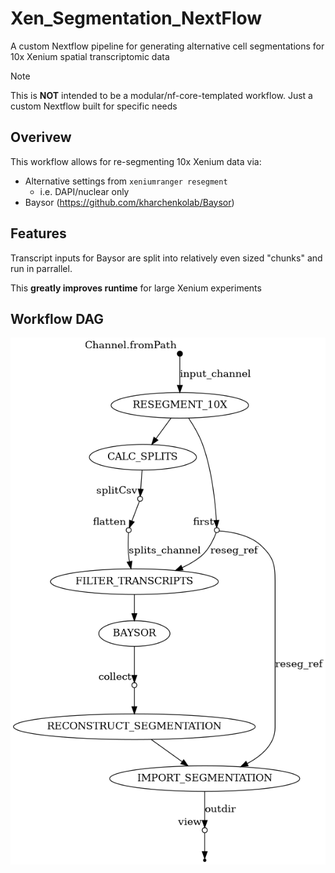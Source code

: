 # Xen_Segmentation_NextFlow
A custom Nextflow pipeline for generating alternative cell segmentations for 10x Xenium spatial transcriptomic data

> [!NOTE]
> This is **NOT** intended to be a modular/nf-core-templated workflow. Just a custom Nextflow built for specific needs

## Overivew 
This workflow allows for re-segmenting 10x Xenium data via:

- Alternative settings from `xeniumranger resegment`
    - i.e. DAPI/nuclear only
- Baysor (https://github.com/kharchenkolab/Baysor)

## Features

Transcript inputs for Baysor are split into relatively even sized "chunks" and run in parrallel. 

This **greatly improves runtime** for large Xenium experiments
 
## Workflow DAG
![dag](assets/dag.png)

